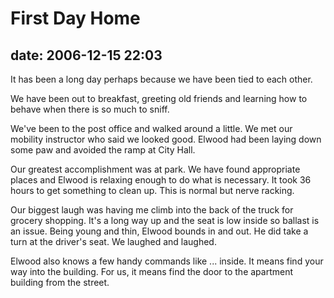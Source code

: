 # First Day Home ##

## date: 2006-12-15 22:03 ##

It has been a long day perhaps because we have been tied to each
other.

We have been out to breakfast, greeting old friends and learning how
to behave when there is so much to sniff.

We've been to the post office and walked around a little. We met our
mobility instructor who said we looked good. Elwood had been laying
down some paw and avoided the ramp at City Hall.

Our greatest accomplishment was at park. We have found appropriate
places and Elwood is relaxing enough to do what is necessary. It took
36 hours to get something to clean up. This is normal but nerve racking.

Our biggest laugh was having me climb into the back of the truck
for grocery shopping. It's a long way up and the seat is low inside so
ballast is an issue. Being young and thin, Elwood bounds in and out. He
did take a turn at the driver's seat. We laughed and laughed.

 Elwood also knows a few handy commands like ... inside. It means
find your way into the building. For us, it means find the door to the
apartment building from the street.
